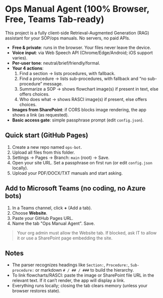 # Ops Manual Agent (100% Browser, Free, Teams Tab-ready)

This project is a fully client-side Retrieval-Augmented Generation (RAG) assistant for your SOP/ops manuals. No servers, no paid APIs.

- **Free & private**: runs in the browser. Your files never leave the device.
- **Voice input**: via Web Speech API (Chrome/Edge/Android; iOS support varies).
- **Per-user tone**: neutral/brief/friendly/formal.
- **Your 4 actions**: 
  1) Find a section → lists procedures, with fallback.
  2) Find a procedure → lists sub-procedures, with fallback and “no sub-procedure” message.
  3) Summarize a SOP → shows flowchart image(s) if present in text, else offers choices.
  4) Who does what → shows RASCI image(s) if present, else offers choices.
- **Images from SharePoint**: if CORS blocks image rendering, the app shows a link (as requested).
- **Basic access gate**: simple passphrase prompt (edit `config.json`).

## Quick start (GitHub Pages)

1. Create a new repo named `ops-bot`.
2. Upload all files from this folder.
3. Settings → Pages → Branch: `main` (root) → Save.
4. Open your site URL. Set a passphrase on first run (or edit `config.json` locally).
5. Upload your PDF/DOCX/TXT manuals and start asking.

## Add to Microsoft Teams (no coding, no Azure bots)

1. In a Teams channel, click **+** (Add a tab).
2. Choose **Website**.
3. Paste your GitHub Pages URL.
4. Name the tab "Ops Manual Agent". Save.

> Your org admin must allow the Website tab. If blocked, ask IT to allow it or use a SharePoint page embedding the site.

## Notes

- The parser recognizes headings like `Section:`, `Procedure:`, `Sub-procedure:` or markdown `# / ## / ###` to build the hierarchy.
- To link flowcharts/RASCI: paste the image or SharePoint file URL in the relevant text. If it can’t render, the app will display a link.
- Everything runs locally; closing the tab clears memory (unless your browser restores state).

